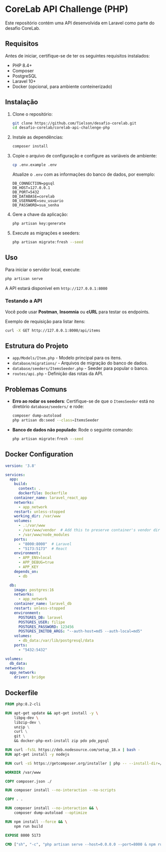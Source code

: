 # CoreLab API Challenge (PHP)

Este repositório contém uma API desenvolvida em Laravel como parte do desafio CoreLab.

## Requisitos

Antes de iniciar, certifique-se de ter os seguintes requisitos instalados:

- PHP 8.4+
- Composer
- PostgreSQL
- Laravel 10+
- Docker (opcional, para ambiente conteinerizado)

## Instalação

1. Clone o repositório:
   ```sh
   git clone https://github.com/Tielson/desafio-corelab.git
   cd desafio-corelab/corelab-api-challenge-php
   ```

2. Instale as dependências:
   ```sh
   composer install
   ```

3. Copie o arquivo de configuração e configure as variáveis de ambiente:
   ```sh
   cp .env.example .env
   ```
   Atualize o `.env` com as informações do banco de dados, por exemplo:
   ```env
   DB_CONNECTION=pgsql
   DB_HOST=127.0.0.1
   DB_PORT=5432
   DB_DATABASE=corelab
   DB_USERNAME=seu_usuario
   DB_PASSWORD=sua_senha
   ```

4. Gere a chave da aplicação:
   ```sh
   php artisan key:generate
   ```

5. Execute as migrações e seeders:
   ```sh
   php artisan migrate:fresh --seed
   ```

## Uso

Para iniciar o servidor local, execute:
```sh
php artisan serve
```
A API estará disponível em `http://127.0.0.1:8000`

### Testando a API

Você pode usar **Postman**, **Insomnia** ou **cURL** para testar os endpoints.

Exemplo de requisição para listar itens:
```sh
curl -X GET http://127.0.0.1:8000/api/items
```

## Estrutura do Projeto

- `app/Models/Item.php` - Modelo principal para os itens.
- `database/migrations/` - Arquivos de migração do banco de dados.
- `database/seeders/ItemsSeeder.php` - Seeder para popular o banco.
- `routes/api.php` - Definição das rotas da API.

## Problemas Comuns

- **Erro ao rodar os seeders**: Certifique-se de que o `ItemsSeeder` está no diretório `database/seeders/` e rode:
  ```sh
  composer dump-autoload
  php artisan db:seed --class=ItemsSeeder
  ```

- **Banco de dados não populado**: Rode o seguinte comando:
  ```sh
  php artisan migrate:fresh --seed
  ```

## Docker Configuration

```yaml
version: '3.8'

services:
  app:
    build:
      context: .
      dockerfile: Dockerfile
    container_name: laravel_react_app
    networks:
      - app_network
    restart: unless-stopped
    working_dir: /var/www
    volumes:
      - .:/var/www
      - /var/www/vendor  # Add this to preserve container's vendor dir
      - /var/www/node_modules
    ports:
      - "8000:8000"  # Laravel
      - "5173:5173"  # React
    environment:
      - APP_ENV=local
      - APP_DEBUG=true
      - APP_KEY
    depends_on:
      - db

  db:
    image: postgres:16
    networks:
      - app_network
    container_name: laravel_db
    restart: unless-stopped
    environment:
      POSTGRES_DB: laravel
      POSTGRES_USER: filipe
      POSTGRES_PASSWORD: 123456
      POSTGRES_INITDB_ARGS: "--auth-host=md5 --auth-local=md5"
    volumes:
      - db_data:/var/lib/postgresql/data
    ports:
      - "5432:5432"

volumes:
  db_data:
networks:
  app_network:
    driver: bridge
```

## Dockerfile

```dockerfile
FROM php:8.2-cli

RUN apt-get update && apt-get install -y \
    libpq-dev \  
    libzip-dev \
    unzip \
    curl \
    git \
    && docker-php-ext-install zip pdo pdo_pgsql  

RUN curl -fsSL https://deb.nodesource.com/setup_18.x | bash -
RUN apt-get install -y nodejs

RUN curl -sS https://getcomposer.org/installer | php -- --install-dir=/usr/local/bin --filename=composer

WORKDIR /var/www

COPY composer.json ./

RUN composer install --no-interaction --no-scripts

COPY . .

RUN composer install --no-interaction && \
    composer dump-autoload --optimize

RUN npm install --force && \
    npm run build

EXPOSE 8000 5173

CMD ["sh", "-c", "php artisan serve --host=0.0.0.0 --port=8000 & npm run dev"]
```

